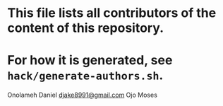 # This file lists all contributors of the content of this repository.
# For how it is generated, see `hack/generate-authors.sh`.



Onolameh Daniel <djake8991@gmail.com>
Ojo Moses 
